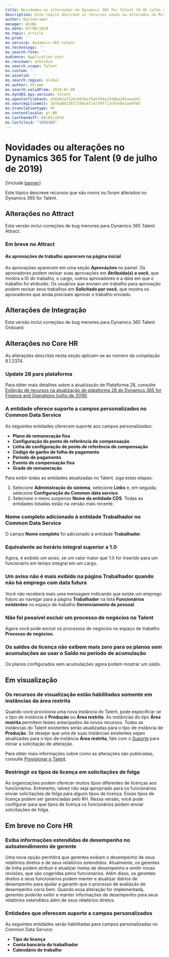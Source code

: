 ```yaml
---
title: Novidades ou alterações no Dynamics 365 for Talent (9 de julho de 2019)
description: Este tópico descreve os recursos novos ou alterados no Microsoft Dynamics 365 for Talent.
author: Darinkramer
manager: AnnBe
ms.date: 07/09/2019
ms.topic: article
ms.prod: ''
ms.service: dynamics-365-talent
ms.technology: ''
ms.search.form: ''
audience: Application User
ms.reviewer: anbichse
ms.search.scope: Talent
ms.custom: ''
ms.assetid: ''
ms.search.region: Global
ms.author: dkrame
ms.search.validFrom: 2019-07-09
ms.dyn365.ops.version: Talent
ms.openlocfilehash: e5bb02a7128cb920a79a5f04ac910be205aeed41
ms.sourcegitcommit: 1bf6a8b2f872394a4f242f9ff13c67e8e1ae8f65
ms.translationtype: HT
ms.contentlocale: pt-BR
ms.lasthandoff: 08/03/2019
ms.locfileid: "1856368"
---
```

# <a name="whats-new-or-changed-in-dynamics-365-for-talent-july-9-2019"></a>Novidades ou alterações no Dynamics 365 for Talent (9 de julho de 2019)

[!include [banner](includes/banner.md)]

Este tópico descreve recursos que são novos ou foram alterados no Dynamics 365 for Talent.

## <a name="changes-in-attract"></a>Alterações no Attract

Esta versão inclui correções de bug menores para Dynamics 365 Talent: Attract.

### <a name="coming-soon-in-attract"></a>Em breve no Attract
#### <a name="job-approvals-appear-on-the-home-page"></a>As aprovações de trabalho aparecem na página inicial

As aprovações aparecem em uma seção **Aprovações** no painel. Os aprovadores podem revisar suas aprovações em **Atribuída(s) a você**, que mostra a ID do trabalho, o cargo, outros aprovadores e a data em que o trabalho foi atribuído. Os usuários que enviam um trabalho para aprovação podem revisar seus trabalhos em **Solicitado por você**, que mostra os aprovadores que ainda precisam aprovar o trabalho enviado.

## <a name="changes-in-onboard"></a>Alterações de Integração

Esta versão inclui correções de bug menores para Dynamics 365 Talent: Onboard.

## <a name="changes-in-core-hr"></a>Alterações no Core HR

As alterações descritas nesta seção aplicam-se ao número da compilação 8.1.2374.

### <a name="platform-update-28"></a>Update 28 para plataforma

Para obter mais detalhes sobre a atualização de Plataforma 28, consulte [Exibição de recursos na atualização de plataforma 28 do Dynamics 365 for Finance and Operations (julho de 2019)](https://docs.microsoft.com/en-us/dynamics365/unified-operations/fin-and-ops/get-started/whats-new-platform-update-28).

### <a name="entity-support-for-custom-fields-in-common-data-service"></a>A entidade oferece suporte a campos personalizados no Common Data Service 

As seguintes entidades oferecem suporte aos campos personalizados: 

- **Plano de remuneração fixa**
- **Configuração do ponto de referência de compensação**
- **Linha de configuração de ponto de referência de compensação**
- **Código de ganho de folha de pagamento**
- **Período de pagamento**
- **Evento de compensação fixa**
- **Grade de remuneração**

Para exibir todas as entidades atualizadas no Talent, siga estas etapas:

1. Selecione **Administração do sistema**, selecione **Links** e, em seguida, selecione **Configuração do Common data service**.
2. Selecione o menu suspenso **Nome da entidade CDS**. Todas as entidades listadas estão na versão mais recente. 

###  <a name="full-name-added-to-worker-entity-in-common-data-service"></a>Nome completo adicionado à entidade Trabalhador no Common Data Service

O campo **Nome completo** foi adicionado à entidade **Trabalhador**.

### <a name="full-time-equivalent-higher-than-10"></a>Equivalente ao horário integral superior a 1.0

Agora, é exibido um aviso, se um valor maior que 1.0 for inserido para um funcionário em tempo integral em um cargo. 

### <a name="a-warning-no-longer-displays-on-the-worker-page-when-there-is-no-future-dated-employment"></a>Um aviso não é mais exibido na página Trabalhador quando não há emprego com data futura

Você não receberá mais uma mensagem indicando que existe um emprego futuro ao navegar para a página **Trabalhador** na lista **Funcionários existentes** no espaço de trabalho **Gerenciamento de pessoal**. 

### <a name="unable-to-delete-a-business-process-in-talent"></a>Não foi possível excluir um processo de negócios no Talent

Agora você pode excluir os processos de negócios no espaço de trabalho **Processo de negócios**.

### <a name="leave-balance-no-longer-displays-zero-for-plans-with-no-accruals-when-using-balance-as-of-accrual-period"></a>Os saldos de licença não exibem mais zero para os planos sem acumulações ao usar o Saldo no período de acumulação

Os planos configurados sem acumulações agora podem mostrar um saldo.

## <a name="in-preview"></a>Em visualização

### <a name="preview-features-are-enabled-only-in-sandbox-instances"></a>Os recursos de visualização estão habilitados somente em instâncias da área restrita

Quando você provisiona uma nova instância do Talent, pode especificar se o tipo de instância é **Produção** ou **Área restrita**. As instâncias do tipo **Área restrita** permitem testes antecipados de novos recursos. Todas as instâncias do Talent existentes serão atualizadas para o tipo de instância de **Produção**. Se desejar que uma de suas instâncias existentes sejam atualizadas para o tipo de instância **Área restrita**, fale com o [Suporte](https://docs.microsoft.com/dynamics365/unified-operations/talent/talent-support) para iniciar a solicitação de alteração.

Para obter mais informações sobre como as alterações são publicadas, consulte [Provisionar o Talent](https://docs.microsoft.com/dynamics365/unified-operations/talent/provisioning-talent).

### <a name="restrict-leave-types-in-time-off-requests"></a>Restringir os tipos de licença em solicitações de folga

As organizações podem oferecer muitos tipos diferentes de licenças aos funcionários. Entretanto, talvez não seja apropriado para os funcionários enviar solicitações de folga para alguns tipos de licença. Esses tipos de licença podem ser gerenciadas pelo RH. Nessa versão, você pode configurar para que tipos de licença os funcionários podem enviar solicitações de folga. 

## <a name="coming-soon-in-core-hr"></a>Em breve no Core HR

### <a name="view-extended-information-for-performance-in-manager-self-service"></a>Exiba informações estendidas de desempenho no autoatendimento de gerente

Uma nova opção permitirá que gerentes exibam o desempenho de seus relatórios diretos e de seus relatórios estendidos. Atualmente, os gerentes de linha podem atribuir e atualizar metas de desempenho e emitir novas revisões, que são cogeridas pelos funcionários. Além disso, os gerentes diretos e seus funcionários podem manter e atualizar diários de desempenho para ajudar a garantir que o processo de avaliação de desempenho corra bem. Quando essa alteração for implementada, gerentes poderão exibir e manter informações de desempenho para seus relatórios estendidos além de seus relatórios diretos. 

### <a name="entities-supporting-custom-fields"></a>Entidades que oferecem suporte a campos personalizados

As seguintes entidades serão habilitadas para campos personalizadas no Common Data Service: 

- **Tipo de licença**
- **Conta bancária do trabalhador**
- **Calendário de trabalho**
